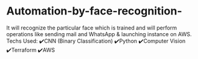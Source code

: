 # Automation-by-face-recognition-
 It will recognize the particular face which is trained and will perform operations like sending mail and WhatsApp &amp; launching instance on AWS.    Techs Used:  ✔️CNN (Binary Classification)  ✔️Python  ✔️Computer Vision  ✔️Terraform  ✔️AWS
